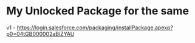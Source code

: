 # My Unlocked Package for the same

v1 - https://login.salesforce.com/packaging/installPackage.apexp?p0=04tGB000002aBiZYAU